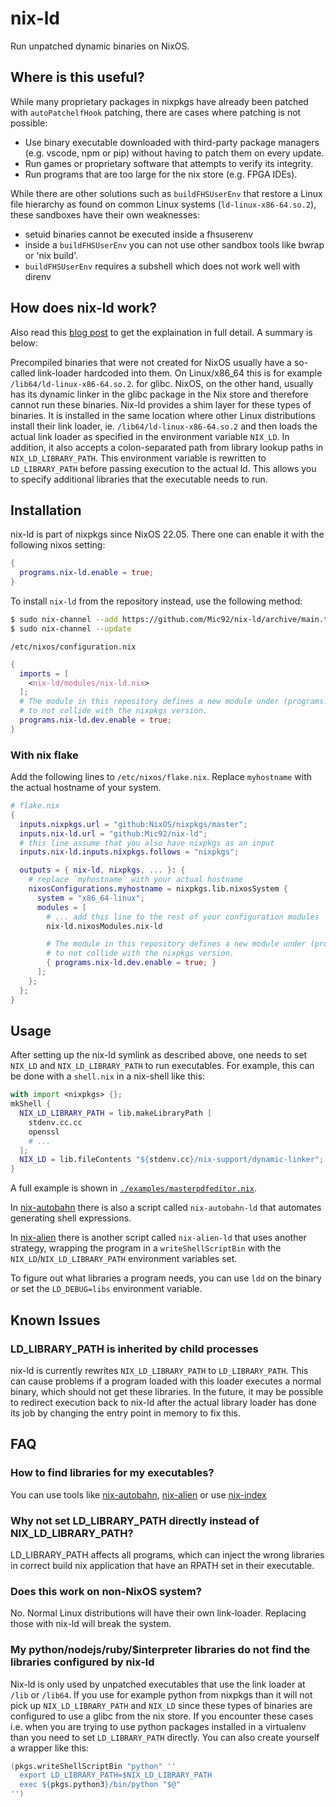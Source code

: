 # nix-ld

Run unpatched dynamic binaries on NixOS.

## Where is this useful?

While many proprietary packages in nixpkgs have already been patched with
`autoPatchelfHook` patching, there are cases where patching is not possible:

- Use binary executable downloaded with third-party package managers (e.g. vscode, npm or pip) without having to patch them on every update.
- Run games or proprietary software that attempts to verify its integrity.
- Run programs that are too large for the nix store (e.g. FPGA IDEs).

While there are other solutions such as `buildFHSUserEnv` that restore a Linux file
hierarchy as found on common Linux systems (`ld-linux-x86-64.so.2`), these
sandboxes have their own weaknesses:

- setuid binaries cannot be executed inside a fhsuserenv
- inside a `buildFHSUserEnv` you can not use other sandbox tools like bwrap or 'nix build'.
- `buildFHSUserEnv` requires a subshell which does not work well with direnv

## How does nix-ld work?

Also read this [blog post](https://blog.thalheim.io/2022/12/31/nix-ld-a-clean-solution-for-issues-with-pre-compiled-executables-on-nixos/)
to get the explaination in full detail. A summary is below:

Precompiled binaries that were not created for NixOS usually have a so-called
link-loader hardcoded into them. On Linux/x86_64 this is for example
`/lib64/ld-linux-x86-64.so.2`. for glibc. NixOS, on the other hand, usually has
its dynamic linker in the glibc package in the Nix store and therefore cannot
run these binaries. Nix-ld provides a shim layer for these types of binaries. It
is installed in the same location where other Linux distributions install their
link loader, ie. `/lib64/ld-linux-x86-64.so.2` and then loads the actual link
loader as specified in the environment variable `NIX_LD`. In addition, it also
accepts a colon-separated path from library lookup paths in `NIX_LD_LIBRARY_PATH`.
This environment variable is rewritten to `LD_LIBRARY_PATH` before
passing execution to the actual ld. This allows you to specify additional
libraries that the executable needs to run.

## Installation

nix-ld is part of nixpkgs since NixOS 22.05. There one can enable it with the following
nixos setting:

```nix
{
  programs.nix-ld.enable = true;
}
```

To install `nix-ld` from the repository instead, use the following method:

```sh
$ sudo nix-channel --add https://github.com/Mic92/nix-ld/archive/main.tar.gz nix-ld
$ sudo nix-channel --update
```

`/etc/nixos/configuration.nix`

```nix
{
  imports = [
    <nix-ld/modules/nix-ld.nix>
  ];
  # The module in this repository defines a new module under (programs.nix-ld.dev) instead of (programs.nix-ld) 
  # to not collide with the nixpkgs version.
  programs.nix-ld.dev.enable = true;
}
```


### With nix flake

Add the following lines to `/etc/nixos/flake.nix`. Replace `myhostname` with the
actual hostname of your system.

```nix
# flake.nix
{
  inputs.nixpkgs.url = "github:NixOS/nixpkgs/master";
  inputs.nix-ld.url = "github:Mic92/nix-ld";
  # this line assume that you also have nixpkgs as an input
  inputs.nix-ld.inputs.nixpkgs.follows = "nixpkgs";

  outputs = { nix-ld, nixpkgs, ... }: {
    # replace `myhostname` with your actual hostname
    nixosConfigurations.myhostname = nixpkgs.lib.nixosSystem {
      system = "x86_64-linux";
      modules = [
        # ... add this line to the rest of your configuration modules
        nix-ld.nixosModules.nix-ld

        # The module in this repository defines a new module under (programs.nix-ld.dev) instead of (programs.nix-ld) 
        # to not collide with the nixpkgs version.
        { programs.nix-ld.dev.enable = true; }
      ];
    };
  };
}
```

## Usage

After setting up the nix-ld symlink as described above, one needs to set
`NIX_LD` and `NIX_LD_LIBRARY_PATH` to run executables. For example, this can
be done with a `shell.nix` in a nix-shell like this:

```nix
with import <nixpkgs> {};
mkShell {
  NIX_LD_LIBRARY_PATH = lib.makeLibraryPath [
    stdenv.cc.cc
    openssl
    # ...
  ];
  NIX_LD = lib.fileContents "${stdenv.cc}/nix-support/dynamic-linker";
}
```

A full example is shown in [`./examples/masterpdfeditor.nix`](examples/masterpdfeditor.nix).

In [nix-autobahn](https://github.com/Lassulus/nix-autobahn) there is also a
script called `nix-autobahn-ld` that automates generating shell expressions.

In [nix-alien](https://github.com/thiagokokada/nix-alien) there is another
script called `nix-alien-ld` that uses another strategy, wrapping the program in
a `writeShellScriptBin` with the `NIX_LD`/`NIX_LD_LIBRARY_PATH` environment
variables set.

To figure out what libraries a program needs, you can use `ldd` on the binary or
set the `LD_DEBUG=libs` environment variable.

<!--
## Default Configuration for nix-ld

In some scenarios, certain build systems or programs might ignore environment variables,
which could disrupt the functioning of nix-ld.

To counteract this, nix-ld implements a fallback mechanism. 
If the `NIX_LD` environment variable is not set, 
nix-ld will verify the existence of `/run/current-system/sw/share/nix-ld/lib/ld.so`. 
If this file exists, it will be used, alongside `/run/current-system/sw/share/nix-ld/lib`.

This behavior essentially defaults back to the NixOS configuration for nix-ld. 
In terms of library paths, it will default to using the paths specified in `programs.nix-ld.libraries`. 
This ensures that nix-ld can function effectively, even when its configuration 
is not explicitly defined through the `NIX_LD` environment variable.
-->

## Known Issues

### LD_LIBRARY_PATH is inherited by child processes

nix-ld is currently rewrites `NIX_LD_LIBRARY_PATH` to `LD_LIBRARY_PATH`. This
can cause problems if a program loaded with this loader executes a normal
binary, which should not get these libraries. In the future, it may be possible
to redirect execution back to nix-ld after the actual library loader has done
its job by changing the entry point in memory to fix this.

## FAQ

### How to find libraries for my executables?

You can use tools like [nix-autobahn](https://github.com/Lassulus/nix-autobahn),
[nix-alien](https://github.com/thiagokokada/nix-alien) or use
[nix-index](https://github.com/bennofs/nix-index)

### Why not set LD_LIBRARY_PATH directly instead of NIX_LD_LIBRARY_PATH?

LD_LIBRARY_PATH affects all programs, which can inject the wrong libraries in
correct build nix application that have an RPATH set in their executable.

### Does this work on non-NixOS system?

No. Normal Linux distributions will have their own link-loader. Replacing those
with nix-ld will break the system.

### My python/nodejs/ruby/$interpreter libraries do not find the libraries configured by nix-ld

Nix-ld is only used by unpatched executables that use the link loader at `/lib`
or `/lib64`. If you use for example python from nixpkgs than it will not pick
up `NIX_LD_LIBRARY_PATH` and `NIX_LD` since these types of binaries are
configured to use a glibc from the nix store. If you encounter these cases i.e.
when you are trying to use python packages installed in a virtualenv than you
need to set `LD_LIBRARY_PATH` directly. You can also create yourself a wrapper
like this:

```nix
(pkgs.writeShellScriptBin "python" ''
  export LD_LIBRARY_PATH=$NIX_LD_LIBRARY_PATH
  exec ${pkgs.python3}/bin/python "$@"
'')
```
